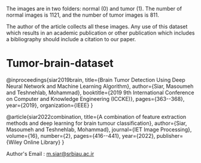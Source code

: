 

The images are in two folders: normal (0) and tumor (1).
The number of normal images is 1121, and the number of tumor images is 811.

The author of the article collects all these images. Any use of this dataset which results in an academic publication or other publication which includes a bibliography should include a citation to our paper.





# Tumor-brain-dataset
@inproceedings{siar2019brain,
  title={Brain Tumor Detection Using Deep Neural Network and Machine Learning Algorithm},
  author={Siar, Masoumeh and Teshnehlab, Mohammad},
  booktitle={2019 9th International Conference on Computer and Knowledge Engineering (ICCKE)},
  pages={363--368},
  year={2019},
  organization={IEEE}
}

 


@article{siar2022combination,
  title={A combination of feature extraction methods and deep learning for brain tumour classification},
  author={Siar, Masoumeh and Teshnehlab, Mohammad},
  journal={IET Image Processing},
  volume={16},
  number={2},
  pages={416--441},
  year={2022},
  publisher={Wiley Online Library}
}


Author's Email : m.siar@srbiau.ac.ir

